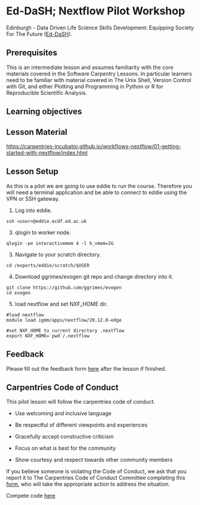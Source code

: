 # Ed-DaSH; Nextflow Pilot Workshop

Edinburgh - Data Driven Life Science Skills Development: Equipping Society For The Future ([Ed-DaSH](https://www.ed.ac.uk/mrc-human-genetics-unit/news-and-events/latest-news/ukri-mrc-innovation-scholarships-initiative-award)).


## Prerequisites

This is an intermediate lesson and assumes familiarity with the core materials covered in the Software Carpentry Lessons. In particular learners need to be familiar with material covered in The Unix Shell, Version Control with Git, and either Plotting and Programming in Python or R for Reproducible Scientific Analysis.


## Learning objectives

## Lesson Material

https://carpentries-incubator.github.io/workflows-nextflow/01-getting-started-with-nextflow/index.html


## Lesson Setup

As this is a pilot we are going to use eddie to run the course. Therefore you will need a terminal application and 
be able to connect to eddie using the VPN or SSH gateway. 

1. Log into eddie.
~~~
ssh <user>@eddie.ecdf.ed.ac.uk
~~~
3. qlogin to worker node.
~~~~
qlogin -pe interactivemem 4 -l h_vmem=2G 
~~~~
3. Navigate to your scratch directory.
~~~
cd /exports/eddie/scratch/$USER
~~~
4. Download ggrimes/evogen git repo and change directory into it.
~~~
git clone https://github.com/ggrimes/evogen
cd evogen
~~~
5. load nextflow and set NXF_HOME dir.
~~~
#load nextflow
module load igmm/apps/nextflow/20.12.0-edge

#set NXF_HOME to current directory .nextflow
export NXF_HOME=`pwd`/.nextflow
~~~

## Feedback

Please fill out the feedback form [here](https://forms.gle/5H5eaJDoCX1jz3Ft7) after the lesson if finished. 


## Carpentries Code of Conduct

This pilot lesson will follow the carpentries code of conduct.

* Use welcoming and inclusive language

* Be respectful of different viewpoints and experiences

* Gracefully accept constructive criticism

* Focus on what is best for the community

* Show courtesy and respect towards other community members

If you believe someone is violating the Code of Conduct, we ask that you report it to The Carpentries Code of Conduct Committee completing this [form](https://goo.gl/forms/KoUfO53Za3apOuOK2), who will take the appropriate action to address the situation.

Compete code [here](https://docs.carpentries.org/topic_folders/policies/code-of-conduct.html)
